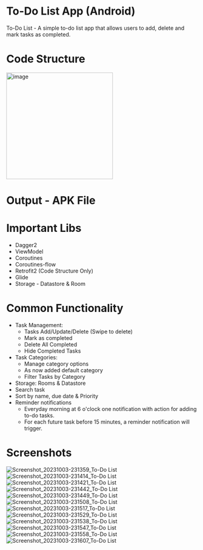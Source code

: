 # To-Do List App (Android)
To-Do List - A simple to-do list app that allows users to add, delete and mark tasks as completed.

# Code Structure 
<img width="281" alt="image" src="https://github.com/misbahazmi/to-do-list-android/assets/8206573/23a75de5-ae68-4a62-b112-0358afa12116">

# Output - APK File


# Important Libs 
- Dagger2
- ViewModel
- Coroutines
- Coroutines-flow
- Retrofit2 (Code Structure Only)
- Glide
- Storage - Datastore & Room

# Common Functionality 
- Task Management:
   - Tasks Add/Update/Delete (Swipe to delete)
   - Mark as completed
   - Delete All Completed
   - Hide Completed Tasks
- Task Categories:
   - Manage category options
   - As now added default category
   - Filter Tasks by Category
- Storage: Rooms & Datastore
- Search task
- Sort by name, due date &  Priority
- Reminder notifications
    - Everyday morning at 6 o'clock one notification with action for adding to-do tasks.
    - For each future task before 15 minutes, a reminder notification will trigger.

# Screenshots
![Screenshot_20231003-231359_To-Do List](https://github.com/misbahazmi/to-do-list-android/assets/8206573/b8230c96-9a43-46b9-975f-3b913f280b8f)
![Screenshot_20231003-231414_To-Do List](https://github.com/misbahazmi/to-do-list-android/assets/8206573/57da9ed1-56d3-4ac5-b3fd-ddf6971f0825)
![Screenshot_20231003-231421_To-Do List](https://github.com/misbahazmi/to-do-list-android/assets/8206573/2eaf6fae-4900-42c2-a15d-4cb134995c1f)
![Screenshot_20231003-231442_To-Do List](https://github.com/misbahazmi/to-do-list-android/assets/8206573/50e9cdde-e66d-4971-89a8-e8041c7f6361)
![Screenshot_20231003-231449_To-Do List](https://github.com/misbahazmi/to-do-list-android/assets/8206573/65e9f355-ebdc-455c-b51b-efa179b63a77)
![Screenshot_20231003-231508_To-Do List](https://github.com/misbahazmi/to-do-list-android/assets/8206573/3c2f2d1e-de4b-4684-9f4c-b18eb2b70165)
![Screenshot_20231003-231517_To-Do List](https://github.com/misbahazmi/to-do-list-android/assets/8206573/06404176-f02e-40e7-8c69-baf33e932eaf)
![Screenshot_20231003-231529_To-Do List](https://github.com/misbahazmi/to-do-list-android/assets/8206573/d3b097f7-32f3-43e2-820b-c0feec453881)
![Screenshot_20231003-231538_To-Do List](https://github.com/misbahazmi/to-do-list-android/assets/8206573/afe37426-117d-48f3-829b-e7f261ed77fc)
![Screenshot_20231003-231547_To-Do List](https://github.com/misbahazmi/to-do-list-android/assets/8206573/e3fd8d06-1787-49b1-8b7c-890c7d64f1cd)
![Screenshot_20231003-231558_To-Do List](https://github.com/misbahazmi/to-do-list-android/assets/8206573/930dcdad-e8f7-4969-b849-fa276213086b)
![Screenshot_20231003-231607_To-Do List](https://github.com/misbahazmi/to-do-list-android/assets/8206573/63997eec-34e9-441a-9cb4-85948da5943a)










